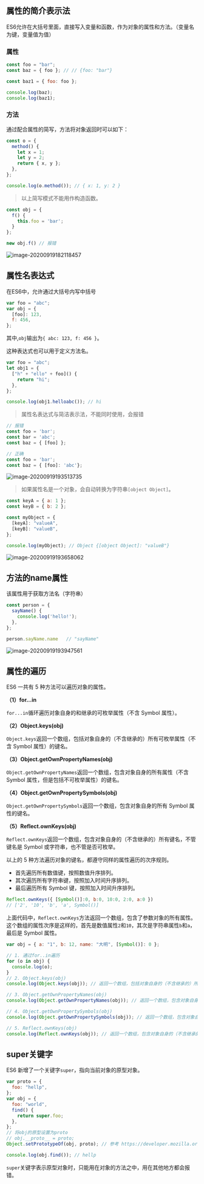 ## 属性的简介表示法

ES6允许在大括号里面，直接写入变量和函数，作为对象的属性和方法。（变量名为键，变量值为值）

### 属性

```javascript
const foo = "bar";
const baz = { foo }; // // {foo: "bar"}

const baz1 = { foo: foo };

console.log(baz);
console.log(baz1);

```

### 方法

通过配合属性的简写，方法将对象返回时可以如下：

```javascript
const o = {
  method() {
    let x = 1;
    let y = 2;
    return { x, y };
  },
};

console.log(o.method()); // { x: 1, y: 2 }

```

> 以上简写模式不能用作构造函数。

```javascript
const obj = {
  f() {
    this.foo = 'bar';
  }
};

new obj.f() // 报错
```

![image-20200919182118457](https://files.alexhchu.com/2020/09/19/c4808ab00a679.png)

## 属性名表达式

在ES6中，允许通过大括号内写中括号

```javascript
var foo = "abc";
var obj = {
  [foo]: 123,
  f: 456,
};
```

其中,`obj`输出为`{ abc: 123, f: 456 }`。

这种表达式也可以用于定义方法名。

```javascript
var foo = "abc";
let obj1 = {
  ["h" + "ello" + foo]() {
    return "hi";
  },
};

console.log(obj1.helloabc()); // hi
```

> 属性名表达式与简洁表示法，不能同时使用，会报错

```javascript
// 报错
const foo = 'bar';
const bar = 'abc';
const baz = { [foo] };

// 正确
const foo = 'bar';
const baz = { [foo]: 'abc'};
```

![image-20200919193513735](https://files.alexhchu.com/2020/09/19/6e33a07d0aec6.png)

> 如果属性名是一个对象，会自动转换为字符串`[object Object]`。

```javascript
const keyA = { a: 1 };
const keyB = { b: 2 };

const myObject = {
  [keyA]: "valueA",
  [keyB]: "valueB",
};

console.log(myObject); // Object {[object Object]: "valueB"}

```

![image-20200919193658062](https://files.alexhchu.com/2020/09/19/3990c16dc0010.png)

## 方法的name属性

该属性用于获取方法名（字符串）

```javascript
const person = {
  sayName() {
    console.log('hello!');
  },
};

person.sayName.name   // "sayName"
```

![image-20200919193947561](https://files.alexhchu.com/2020/09/19/028ae688849f1.png)

## 属性的遍历

ES6 一共有 5 种方法可以遍历对象的属性。

**（1）for…in**

`for...in`循环遍历对象自身的和继承的可枚举属性（不含 Symbol 属性）。

**（2）Object.keys(obj)**

`Object.keys`返回一个数组，包括对象自身的（不含继承的）所有可枚举属性（不含 Symbol 属性）的键名。

**（3）Object.getOwnPropertyNames(obj)**

`Object.getOwnPropertyNames`返回一个数组，包含对象自身的所有属性（不含 Symbol 属性，但是包括不可枚举属性）的键名。

**（4）Object.getOwnPropertySymbols(obj)**

`Object.getOwnPropertySymbols`返回一个数组，包含对象自身的所有 Symbol 属性的键名。

**（5）Reflect.ownKeys(obj)**

`Reflect.ownKeys`返回一个数组，包含对象自身的（不含继承的）所有键名，不管键名是 Symbol 或字符串，也不管是否可枚举。

以上的 5 种方法遍历对象的键名，都遵守同样的属性遍历的次序规则。

- 首先遍历所有数值键，按照数值升序排列。
- 其次遍历所有字符串键，按照加入时间升序排列。
- 最后遍历所有 Symbol 键，按照加入时间升序排列。

```javascript
Reflect.ownKeys({ [Symbol()]:0, b:0, 10:0, 2:0, a:0 })
// ['2', '10', 'b', 'a', Symbol()]
```

上面代码中，`Reflect.ownKeys`方法返回一个数组，包含了参数对象的所有属性。这个数组的属性次序是这样的，首先是数值属性`2`和`10`，其次是字符串属性`b`和`a`，最后是 Symbol 属性。

````javascript
var obj = { a: "1", b: 12, name: "大明", [Symbol()]: 0 };

// 1. 通过for..in遍历
for (o in obj) {
  console.log(o);
}
// 2. Object.keys(obj)
console.log(Object.keys(obj)); // 返回一个数组，包括对象自身的（不含继承的）所有可枚举属性（不含 Symbol 属性）的键名。

// 3. Object.getOwnPropertyNames(obj)
console.log(Object.getOwnPropertyNames(obj)); // 返回一个数组，包含对象自身的所有属性（不含 Symbol 属性，但是包括不可枚举属性）的键名。

// 4. Object.getOwnPropertySymbols(obj)
console.log(Object.getOwnPropertySymbols(obj)); // 返回一个数组，包含对象自身的所有 Symbol 属性的键名。

// 5. Reflect.ownKeys(obj)
console.log(Reflect.ownKeys(obj)); // 返回一个数组，包含对象自身的（不含继承的）所有键名，不管键名是 Symbol 或字符串，也不管是否可枚举。

````

## super关键字

ES6 新增了一个关键字`super`，指向当前对象的原型对象。

```javascript
var proto = {
  foo: "hellp",
};
var obj = {
  foo: "world",
  find() {
    return super.foo;
  },
};
// 将obj的原型设置为proto
// obj.__proto__ = proto;
Object.setPrototypeOf(obj, proto); // 参考 https://developer.mozilla.org/zh-CN/docs/Web/JavaScript/Reference/Global_Objects/Object/setPrototypeOf

console.log(obj.find()); // hellp

```

`super`关键字表示原型对象时，只能用在对象的方法之中，用在其他地方都会报错。